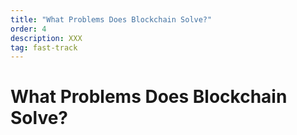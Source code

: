```yaml
---
title: "What Problems Does Blockchain Solve?"
order: 4
description: XXX
tag: fast-track
---
```


# What Problems Does Blockchain Solve?

##

